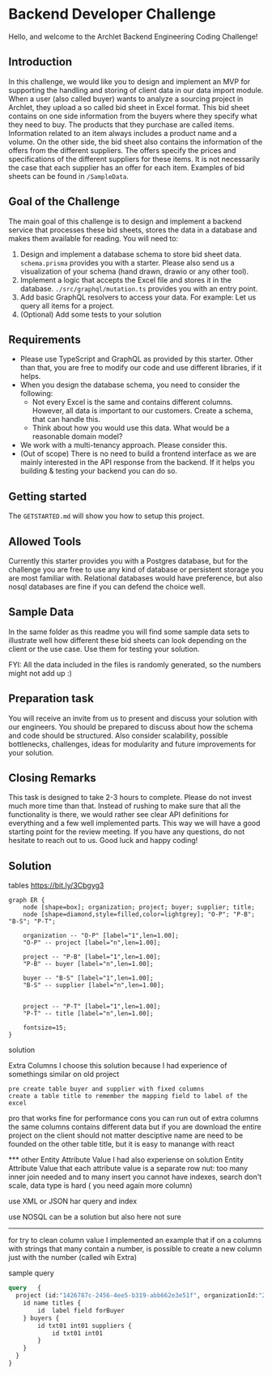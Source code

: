 # Backend Developer Challenge

Hello, and welcome to the Archlet Backend Engineering Coding Challenge!

## Introduction

In this challenge, we would like you to design and implement an MVP for supporting the handling and storing of client data in our data import module.
When a user (also called buyer) wants to analyze a sourcing project in Archlet, they upload a so called bid sheet in Excel format.
This bid sheet contains on one side information from the buyers where they specify what they need to buy. The products that they purchase are called items. Information related to an item always includes a product name and a volume.
On the other side, the bid sheet also contains the information of the offers from the different suppliers. The offers specify the prices and specifications of the different suppliers for these items. It is not necessarily the case that each supplier has an offer for each item. Examples of bid sheets can be found in `/SampleData`.

## Goal of the Challenge

The main goal of this challenge is to design and implement a backend service that processes these bid sheets, stores the data in a database and makes them available for reading. You will need to:

1. Design and implement a database schema to store bid sheet data. `schema.prisma` provides you with a starter. Please also send us a visualization of your schema (hand drawn, drawio or any other tool).
2. Implement a logic that accepts the Excel file and stores it in the database. `./src/graphql/mutation.ts` provides you with an entry point.
3. Add basic GraphQL resolvers to access your data. For example: Let us query all items for a project.
4. (Optional) Add some tests to your solution

## Requirements

- Please use TypeScript and GraphQL as provided by this starter. Other than that, you are free to modify our code and use different libraries, if it helps.
- When you design the database schema, you need to consider the following:
  - Not every Excel is the same and contains different columns. However, all data is important to our customers. Create a schema, that can handle this.
  - Think about how you would use this data. What would be a reasonable domain model?
- We work with a multi-tenancy approach. Please consider this.
- (Out of scope) There is no need to build a frontend interface as we are mainly interested in the API response from the backend. If it helps you building & testing your backend you can do so.

## Getting started

The `GETSTARTED.md` will show you how to setup this project.

## Allowed Tools

Currently this starter provides you with a Postgres database, but for the challenge you are free to use any kind of database or persistent storage you are most familiar with. Relational databases would have preference, but also nosql databases are fine if you can defend the choice well.

## Sample Data

In the same folder as this readme you will find some sample data sets to illustrate well how different these bid sheets can look depending on the client or the use case. Use them for testing your solution.

FYI: All the data included in the files is randomly generated, so the numbers might not add up :)

## Preparation task

You will receive an invite from us to present and discuss your solution with our engineers. You should be prepared to discuss about how the schema and code should be structured. Also consider scalability, possible bottlenecks, challenges, ideas for modularity and future improvements for your solution.

## Closing Remarks

This task is designed to take 2-3 hours to complete. Please do not invest much more time than that. Instead of rushing to make sure that all the functionality is there, we would rather see clear API definitions for everything and a few well implemented parts.
This way we will have a good starting point for the review meeting. If you have any questions, do not hesitate to reach out to us.
Good luck and happy coding!



## Solution

tables
https://bit.ly/3Cbgyg3


```Graphviz (DOT)
graph ER {
	node [shape=box]; organization; project; buyer; supplier; title;
	node [shape=diamond,style=filled,color=lightgrey]; "O-P"; "P-B"; "B-S"; "P-T";

	organization -- "O-P" [label="1",len=1.00];
	"O-P" -- project [label="n",len=1.00];

	project -- "P-B" [label="1",len=1.00];
	"P-B" -- buyer [label="n",len=1.00];

	buyer -- "B-S" [label="1",len=1.00];
	"B-S" -- supplier [label="n",len=1.00];


	project -- "P-T" [label="1",len=1.00];
	"P-T" -- title [label="n",len=1.00];

	fontsize=15;
}
```


solution


  Extra Columns
    I choose this solution because I had experience of somethings similar on old project

    pre create table buyer and supplier with fixed columns 
    create a table title to remember the mapping field to label of the excel

  pro
     that works fine for performance
  cons
    you can run out of extra columns
    the same columns contains different data but if you are download the entire project on the client should not matter
    desciptive name are need to be founded on the other table title, but it is easy to manange with react

  *** other
  Entity Attribute Value
      I had also experiense on solution Entity Attribute Value that each attribute value is a separate row nut:
      too many inner join needed and to many insert you cannot have indexes, search don't scale, data type is hard ( you need again more column)

  use XML or JSON
    har query and index

  use NOSQL
    can be a solution but also here not sure







****
  for try to clean column value
  I implemented an example that if on a columns with strings that many contain a number, is possible to create a new column just with the number (called wih Extra)







sample query
```GraphQL
query   {
  project (id:"1426787c-2456-4ee5-b319-abb662e3e51f", organizationId:"2024cf11-20c6-4a45-ba9d-44ed10878c04") {
    id name titles {
        id  label field forBuyer
    } buyers {
        id txt01 int01 suppliers {
            id txt01 int01
        }
    }
  }
}
```

